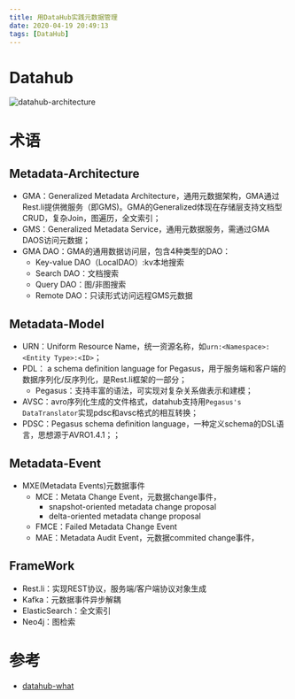 ```yaml
---
title: 用DataHub实践元数据管理
date: 2020-04-19 20:49:13
tags: [DataHub]
---
```


# Datahub
![datahub-architecture](datahub-architecture.png)

# 术语
## Metadata-Architecture
* GMA：Generalized Metadata Architecture，通用元数据架构，GMA通过Rest.li提供微服务（即GMS)。GMA的Generalized体现在存储层支持文档型CRUD，复杂Join，图遍历，全文索引；
* GMS：Generalized Metadata Service，通用元数据服务，需通过GMA DAOS访问元数据；
* GMA DAO：GMA的通用数据访问层，包含4种类型的DAO：
  * Key-value DAO（LocalDAO）:kv本地搜索
  * Search DAO：文档搜索
  * Query DAO：图/非图搜索
  * Remote DAO：只读形式访问远程GMS元数据

## Metadata-Model
* URN：Uniform Resource Name，统一资源名称，如`urn:<Namespace>:<Entity Type>:<ID>`；
* PDL： a schema definition language for Pegasus，用于服务端和客户端的数据序列化/反序列化，是Rest.li框架的一部分；
  * Pegasus：支持丰富的语法，可实现对复杂关系做表示和建模；
* AVSC：avro序列化生成的文件格式，datahub支持用`Pegasus's DataTranslator`实现pdsc和avsc格式的相互转换；
* PDSC：Pegasus schema definition language，一种定义schema的DSL语言，思想源于AVRO1.4.1；；

## Metadata-Event
* MXE(Metadata Events)元数据事件
  * MCE：Metata Change Event，元数据change事件，
    * snapshot-oriented metadata change proposal
    * delta-oriented metadata change proposal
  * FMCE：Failed Metadata Change Event
  * MAE：Metadata Audit Event，元数据commited change事件，

## FrameWork
* Rest.li：实现REST协议，服务端/客户端协议对象生成
* Kafka：元数据事件异步解耦
* ElasticSearch：全文索引
* Neo4j：图检索

# 参考
* [datahub-what](https://github.com/linkedin/datahub/tree/master/docs/what)